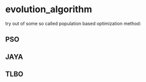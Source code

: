 # evolution_algorithm

try out of some so called population based optimization method:
## PSO
## JAYA
## TLBO
